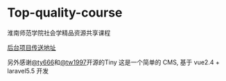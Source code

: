 # Top-quality-course
淮南师范学院社会学精品资源共享课程

[后台项目传送地址](https://github.com/wqer1019/course)

另外感谢[@ty666](https://github.com/ty666)和[@tw1997](https://github.com/tw1997)开源的Tiny 这是一个简单的 CMS, 基于 vue2.4 + laravel5.5 开发
